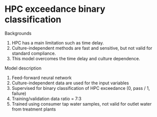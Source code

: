 # HPC exceedance binary classification

Backgrounds
1) HPC has a main limitation such as time delay.
2) Culture-independent methods are fast and sensitive, but not valid for standard compliance. 
3) This model overcomes the time delay and culture dependence. 

Model description
1) Feed-forward neural network
2) Culture-independent data are used for the input variables
3) Supervised for binary classification of HPC exceedance (0, pass / 1, failure)
4) Training/validation data ratio = 7:3
5) Trained using consumer tap water samples, not valid for outlet water from treatment plants
